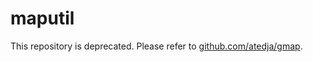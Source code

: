 # maputil

This repository is deprecated. Please refer to [github.com/atedja/gmap](https://github.com/atedja/gmap).

